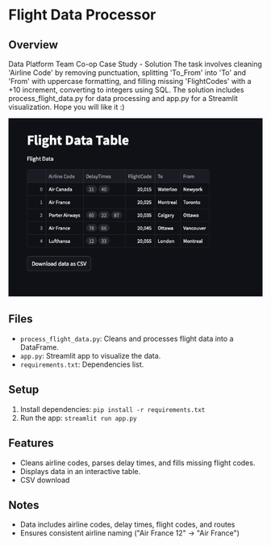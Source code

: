 # Flight Data Processor


## Overview
Data Platform Team Co-op Case Study - Solution
The task involves cleaning 'Airline Code' by removing punctuation, splitting 'To_From' into 'To' and 'From' with uppercase formatting, and filling missing 'FlightCodes' with a +10 increment, converting to integers using SQL. The solution includes process_flight_data.py for data processing and app.py for a Streamlit visualization. Hope you will like it :)

![Preview](./preview.png)

## Files
- `process_flight_data.py`: Cleans and processes flight data into a DataFrame.
- `app.py`: Streamlit app to visualize the data.
- `requirements.txt`: Dependencies list.

## Setup
1. Install dependencies: `pip install -r requirements.txt`
2. Run the app: `streamlit run app.py`

## Features
- Cleans airline codes, parses delay times, and fills missing flight codes.
- Displays data in an interactive table.
- CSV download


## Notes
- Data includes airline codes, delay times, flight codes, and routes
- Ensures consistent airline naming ("Air France 12" -> "Air France")
